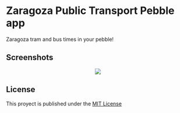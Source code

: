 # Zaragoza Public Transport Pebble app
Zaragoza tram and bus times in your pebble!

## Screenshots

<p align="center">
  <img src="http://i.imgur.com/ChEvjkB.png"/>
</p>

## License
This proyect is published under the [MIT License](https://github.com/iAbadia/Pebble-Public-Transport-Zgz/blob/master/LICENSE) 
